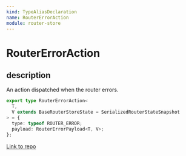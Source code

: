 ```yaml
---
kind: TypeAliasDeclaration
name: RouterErrorAction
module: router-store
---
```


# RouterErrorAction

## description

An action dispatched when the router errors.

```ts
export type RouterErrorAction<
  T,
  V extends BaseRouterStoreState = SerializedRouterStateSnapshot
> = {
  type: typeof ROUTER_ERROR;
  payload: RouterErrorPayload<T, V>;
};
```

[Link to repo](https://github.com/ngrx/platform/blob/master/modules/router-store/src/actions.ts#L125-L131)
